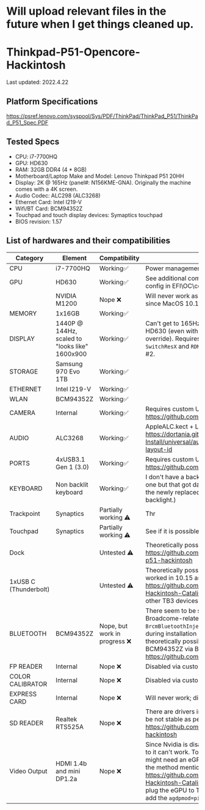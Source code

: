 # Will upload relevant files in the future when I get things cleaned up.
# Thinkpad-P51-Opencore-Hackintosh

Last updated: 2022.4.22

## Platform Specifications
https://psref.lenovo.com/syspool/Sys/PDF/ThinkPad/ThinkPad_P51/ThinkPad_P51_Spec.PDF

## Tested Specs

- CPU: i7-7700HQ
- GPU: HD630
- RAM: 32GB DDR4 (4 * 8GB)
- Motherboard/Laptop Make and Model: Lenovo Thinkpad P51 20HH 
- Display: 2K @ 165Hz (panel#: N156KME-GNA). Originally the machine comes with a 4K screen.
- Audio Codec: ALC298 (ALC3268)
- Ethernet Card: Intel I219-V
- Wifi/BT Card: BCM94352Z
- Touchpad and touch display devices: Symaptics touchpad
- BIOS revision: 1.57

## List of hardwares and their compatibilities
| Category | Element | Compatibility | Notes |
| ------------- | ------------- | ------------- | ------------- | 
| CPU | i7-7700HQ | Working✅ | Power management works correctly.
| GPU | HD630 | Working✅ | See additional comment #1. Need additional config in EFI\OC\config.plist.
| | NVIDIA M1200 | Nope ❌ | Will never work as there are no driver support since MacOS 10.14. |
| MEMORY | 1x16GB | Working✅ | |
| DISPLAY | 1440P @ 144Hz, scaled to "looks like" 1600x900 | Working✅ | Can't get to 165Hz due to limited pixelclock for HD630 (even with maximum pixelclock override). Requires a combination of `SwitchResX` and `RDM`. See additional comment #2.|
| STORAGE | Samsung 970 Evo 1TB | Working✅| |
| ETHERNET | Intel I219-V | Working✅ | |
| WLAN | BCM94352Z | Working✅ |  |
| CAMERA | Internal | Working✅ | Requires custom USBMap.kext. See https://github.com/corpnewt/USBMap |
| AUDIO | ALC3268 | Working✅ | AppleALC.kect + Layout #3 as per https://dortania.github.io/OpenCore-Post-Install/universal/audio.html#finding-your-layout-id|
| PORTS | 4xUSB3.1 Gen 1 (3.0) |  Working✅ | Requires custom USBMap.kext. See https://github.com/corpnewt/USBMap|
| KEYBOARD | Non backlit keyboard | Working✅ | I don't have a backlit keyboard (used to have one but that got damaged by a bottle of water. the newly replaced one doesn't have backlight.) |
| Trackpoint | Synaptics | Partially working ⚠️ | Thr |
| Touchpad | Synaptics | Partially working ⚠️  | See if it is possible to add more gestures |
| Dock | | Untested ⚠️| Theoretically possible as per https://github.com/MirkoCovizzi/thinkpad-p51-hackintosh |
| 1xUSB C (Thunderbolt) | | Untested ⚠️ | Theoretically possible for eGPU output since it worked in 10.15 as per https://github.com/AsahiKou/ThinkPadP51-Hackintosh-Catalina/issues/1. Untested for other TB3 devices.|
| BLUETOOTH | BCM94352Z | Nope, but work in progress ❌| There seem to be some issues with Broadcome-related kexts in Monterey, e.g., `BrcmBluetoothInjector.kext` causes freeze during installation process. But it is theoretically possible to coninue using BCM94352Z via BlueToolFixup. See https://github.com/acidanthera/BrcmPatchRAM |
| FP READER | Internal | Nope  ❌| Disabled via custom usb mapping |
| COLOR CALIBRATOR | Internal | Nope  ❌ | Disabled via custom usb mapping |
| EXPRESS CARD | Internal | Nope  ❌ | Will never work; disabled in UEFI setup. |
| SD READER | Realtek RTS525A | Nope ❌ | There are drivers in progress, but they are to be not stable as per https://github.com/midi1996/P50-opencore-hackintosh |
| Video Output| HDMI 1.4b and mini DP1.2a | Nope ❌ | Since Nvidia is disabled, these ports connected to it can't work. To get external monitor, you might need an eGPU with AMD GPU, and using the method mentioned in https://github.com/AsahiKou/ThinkPadP51-Hackintosh-Catalina/issues/1. You will need to plug the eGPU to TB port BEFORE booting and add the `agdpmod=pikera` boot flag.

